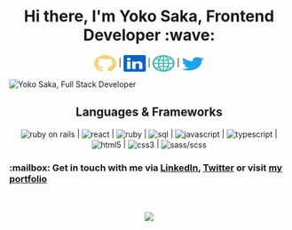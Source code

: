<h1 align="center"> Hi there, I'm Yoko Saka, Frontend Developer :wave:</h1>
<p align="center">
<a href="https://github.com/yocosaka" target="blank"><img align="center" src='https://github.com/yocosaka/yocosaka/blob/master/images/github-n.svg' alt='github'  height="30" width="40"></a>  | <a href="https://www.linkedin.com/in/yokosaka/" target="blank"><img align="center" src="https://github.com/yocosaka/yocosaka/blob/master/images/linkedin.svg" alt="LinkedIn @yokosaka" height="30" width="40" /></a> | <a href="https://yocosaka.github.io/" target="blank"><img align="center" src="https://github.com/yocosaka/yocosaka/blob/master/images/global.svg" alt="yocosaka Portflio" height="30" width="40" /></a> | <a href="https://twitter.com/yocosaka" target="blank"><img align="center" src="https://github.com/yocosaka/yocosaka/blob/master/images/twitter.svg" alt="Twitter @yocosaka" height="30" width="40" /></a>
</p>
<img src="https://github.com/yocosaka/yocosaka/blob/master/images/cover-n.jpg" alt="Yoko Saka, Full Stack Developer">

<h2 align="center">Languages & Frameworks</h2>
<p align="center">
<img align="center" src='https://github.com/yocosaka/yocosaka/blob/master/images/rubyonrails.svg' alt='ruby on rails'  height="30" width="40"> | 
<img align="center" src='https://github.com/yocosaka/yocosaka/blob/master/images/react.svg' alt='react'  height="30" width="40"> | 
<img align="center" src='https://github.com/yocosaka/yocosaka/blob/master/images/ruby.svg' alt='ruby'  height="30" width="40"> | 
<img align="center" src='https://github.com/yocosaka/yocosaka/blob/master/images/sql.svg' alt='sql'  height="30" width="40"> | 
<img align="center" src='https://github.com/yocosaka/yocosaka/blob/master/images/js.svg' alt='javascript'  height="30" width="40"> | 
<img align="center" src='https://github.com/yocosaka/yocosaka/blob/master/images/typeScript.svg' alt='typescript'  height="30" width="40"> | 
<img align="center" src='https://github.com/yocosaka/yocosaka/blob/master/images/html5.svg' alt='html5'  height="30" width="40"> | 
<img align="center" src='https://github.com/yocosaka/yocosaka/blob/master/images/css3.svg' alt='css3'  height="30" width="40"> | 
<img align="center" src='https://github.com/yocosaka/yocosaka/blob/master/images/sass.svg' alt='sass/scss'  height="30" width="40">
</p>
<h3>
:mailbox: Get in touch with me via <a href="https://www.linkedin.com/in/yokosaka/" target="_blank">LinkedIn</a>, <a href="https://twitter.com/yocosaka" target="_blank">Twitter</a> or visit <a href="https://yocosaka.com/" target="_blank">my portfolio</a> 
</h3>
<br>
<p align="center">
<img src="https://github-readme-stats.vercel.app/api?username=yocosaka&count_private=true&show_icons=true&theme=default" align="center">
</p>

<!-- <h2 align="center">Recently Stats</h2>
<img src="https://github-readme-stats.vercel.app/api/top-langs/?username=yocosaka&compact=true"> -->
